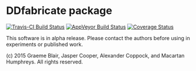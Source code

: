 # DDfabricate package

[![Travis-CI Build Status](https://travis-ci.org/graemeblair/DDfabricate.png?branch=master)](https://travis-ci.org/graemeblair/DDfabricate)
[![AppVeyor Build Status](https://ci.appveyor.com/api/projects/status/github/graemeblair/DDfabricate?branch=master&svg=true)](https://ci.appveyor.com/project/graemeblair/DDfabricate)
[![Coverage Status](https://coveralls.io/repos/github/graemeblair/DDfabricate/badge.svg?branch=master)](https://coveralls.io/github/graemeblair/DDfabricate?branch=master)

This software is in alpha release. Please contact the authors before using in experiments or published work.
 
(c) 2015 Graeme Blair, Jasper Cooper, Alexander Coppock, and Macartan Humphreys. All rights reserved.
